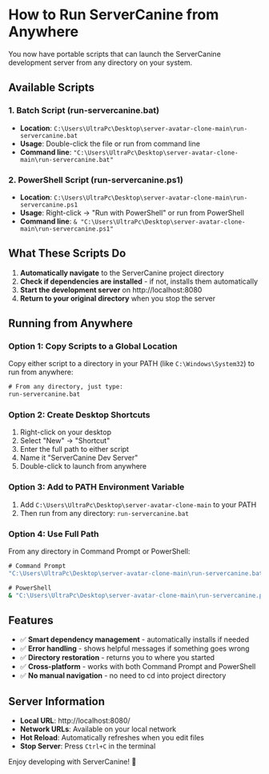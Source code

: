 # How to Run ServerCanine from Anywhere

You now have portable scripts that can launch the ServerCanine development server from any directory on your system.

## Available Scripts

### 1. Batch Script (run-servercanine.bat)
- **Location**: `C:\Users\UltraPc\Desktop\server-avatar-clone-main\run-servercanine.bat`
- **Usage**: Double-click the file or run from command line
- **Command line**: `"C:\Users\UltraPc\Desktop\server-avatar-clone-main\run-servercanine.bat"`

### 2. PowerShell Script (run-servercanine.ps1)
- **Location**: `C:\Users\UltraPc\Desktop\server-avatar-clone-main\run-servercanine.ps1`
- **Usage**: Right-click → "Run with PowerShell" or run from PowerShell
- **Command line**: `& "C:\Users\UltraPc\Desktop\server-avatar-clone-main\run-servercanine.ps1"`

## What These Scripts Do

1. **Automatically navigate** to the ServerCanine project directory
2. **Check if dependencies are installed** - if not, installs them automatically
3. **Start the development server** on http://localhost:8080
4. **Return to your original directory** when you stop the server

## Running from Anywhere

### Option 1: Copy Scripts to a Global Location
Copy either script to a directory in your PATH (like `C:\Windows\System32`) to run from anywhere:

```cmd
# From any directory, just type:
run-servercanine.bat
```

### Option 2: Create Desktop Shortcuts
1. Right-click on your desktop
2. Select "New" → "Shortcut"
3. Enter the full path to either script
4. Name it "ServerCanine Dev Server"
5. Double-click to launch from anywhere

### Option 3: Add to PATH Environment Variable
1. Add `C:\Users\UltraPc\Desktop\server-avatar-clone-main` to your PATH
2. Then run from any directory: `run-servercanine.bat`

### Option 4: Use Full Path
From any directory in Command Prompt or PowerShell:

```cmd
# Command Prompt
"C:\Users\UltraPc\Desktop\server-avatar-clone-main\run-servercanine.bat"

# PowerShell
& "C:\Users\UltraPc\Desktop\server-avatar-clone-main\run-servercanine.ps1"
```

## Features

- ✅ **Smart dependency management** - automatically installs if needed
- ✅ **Error handling** - shows helpful messages if something goes wrong
- ✅ **Directory restoration** - returns you to where you started
- ✅ **Cross-platform** - works with both Command Prompt and PowerShell
- ✅ **No manual navigation** - no need to cd into project directory

## Server Information

- **Local URL**: http://localhost:8080/
- **Network URLs**: Available on your local network
- **Hot Reload**: Automatically refreshes when you edit files
- **Stop Server**: Press `Ctrl+C` in the terminal

Enjoy developing with ServerCanine! 🚀
